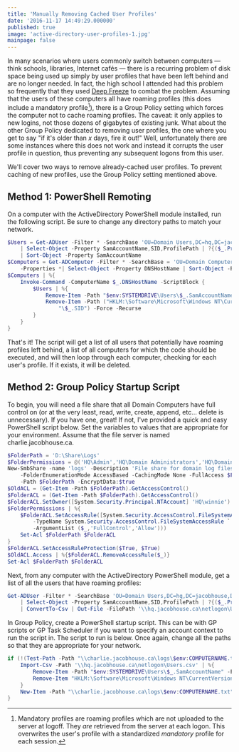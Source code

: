 ```yaml
---
title: 'Manually Removing Cached User Profiles'
date: '2016-11-17 14:49:29.000000'
published: true
image: 'active-directory-user-profiles-1.jpg'
mainpage: false
---
```


In many scenarios where users commonly switch between computers &mdash; think schools, libraries, Internet cafés &mdash; there is a recurring problem of disk space being used up simply by user profiles that have been left behind and are no longer needed. In fact, the high school I attended had this problem so frequently that they used [Deep Freeze](https://www.faronics.com/products/deep-freeze/enterprise) to combat the problem. Assuming that the users of these computers all have roaming profiles (this does include a mandatory profile[^1]), there is a Group Policy setting which forces the computer not to cache roaming profiles. The caveat: it only applies to new logins, not those dozens of gigabytes of existing junk. What about the other Group Policy dedicated to removing user profiles, the one where you get to say "if it's older than $x$ days, fire it out!" Well, unfortunately there are some instances where this does not work and instead it corrupts the user profile in question, thus preventing any subsequent logons from this user.

We'll cover two ways to remove already-cached user profiles. To prevent caching of new profiles, use the Group Policy setting mentioned above.

## Method 1: PowerShell Remoting

On a computer with the ActiveDirectory PowerShell module installed, run the following script. Be sure to change any directory paths to match your network.

```powershell
$Users = Get-ADUser -Filter * -SearchBase 'OU=Domain Users,DC=hq,DC=jacobhouse,DC=ca' -Properties * `
    | Select-Object -Property SamAccountName,SID,ProfilePath | ?{($_.ProfilePath)} `
    | Sort-Object -Property SamAccountName
$Computers = Get-ADComputer -Filter * -SearchBase = 'OU=Domain Computers,DC=hq,DC=jacobhouse,DC=ca' `
    -Properties *| Select-Object -Property DNSHostName | Sort-Object -Property DNSHostName
$Computers | %{
    Invoke-Command -ComputerName $_.DNSHostName -ScriptBlock {
        $Users | %{
            Remove-Item -Path "$env:SYSTEMDRIVE\Users\$_.SamAccountName" -Force -Recurse
            Remove-Item -Path ("HKLM:\Software\Microsoft\Windows NT\CurrentVersion\ProfileList" + `
                "\$_.SID") -Force -Recurse
        }
    }
}
```

That's it! The script will get a list of all users that potentially have roaming profiles left behind, a list of all computers for which the code should be executed, and will then loop through each computer, checking for each user's profile. If it exists, it will be deleted.

## Method 2: Group Policy Startup Script

To begin, you will need a file share that all Domain Computers have full control on (or at the very least, read, write, create, append, etc... delete is unnecessary). If you have one, great! If not, I've provided a quick and easy PowerShell script below. Set the variables to values that are appropriate for your environment. Assume that the file server is named charlie.jacobhouse.ca.

```powershell
$FolderPath = 'D:\Share\Logs'
$FolderPermissions = @('HQ\Admin','HQ\Domain Administrators','HQ\Domain Computers')
New-SmbShare -name 'logs' -Description 'File share for domain log files'
    -FolderEnumerationMode AccessBased -CachingMode None -FullAccess $FolderPermissions
    -Path $FolderPath -EncryptData:$true
$OldACL = (Get-Item -Path $FolderPath).GetAccessControl()
$FolderACL = (Get-Item -Path $FolderPath).GetAccessControl()
$FolderACL.SetOwner([System.Security.Principal.NTAccount] 'HQ\winnie')
$FolderPermissions | %{
    $FolderACL.SetAccessRule([System.Security.AccessControl.FileSystemAccessRule](New-Object `
        -TypeName System.Security.AccessControl.FileSystemAccessRule `
        -ArgumentList ($_,'FullControl','Allow')))
    Set-Acl $FolderPath $FolderACL
}
$FolderACL.SetAccessRuleProtection($True, $True)
$OldACL.Access | %{$FolderACL.RemoveAccessRule($_)}
Set-Acl $FolderPath $FolderACL
```

Next, from any computer with the ActiveDirectory PowerShell module, get a list of all the users that have roaming profiles:

```powershell
Get-ADUser -Filter * -SearchBase 'OU=Domain Users,DC=hq,DC=jacobhouse,DC=ca' -Properties * `
    | Select-Object -Property SamAccountName,SID,ProfilePath | ?{($_.ProfilePath)} `
    | ConvertTo-Csv | Out-File -FilePath '\\hq.jacobhouse.ca\netlogon\Users.csv'
```

In Group Policy, create a PowerShell startup script. This can be with GP scripts or GP Task Scheduler if you want to specify an account context to run the script in. The script to run is below. Once again, change all the paths so that they are appropriate for your network.

```powershell
if (!(Test-Path -Path "\\charlie.jacobhouse.ca\logs\$env:COMPUTERNAME.txt")) {
    Import-Csv -Path '\\hq.jacobhouse.ca\netlogon\Users.csv' | %{
        Remove-Item -Path "$env:SYSTEMDRIVE\Users\$_.SamAccountName" -Force -Recurse
        Remove-Item "HKLM:\Software\Microsoft\Windows NT\CurrentVersion\ProfileList\$_.SID" -Recurse
    }
    New-Item -Path "\\charlie.jacobhouse.ca\logs\$env:COMPUTERNAME.txt"
}
```

[^1]: Mandatory profiles are roaming profiles which are not uploaded to the server at logoff. They _are_ retrieved from the server at each logon. This overwrites the user's profile with a standardized _mandatory_ profile for each session.
